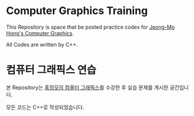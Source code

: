# Computer Graphics Training
  
This Repository is space that be posted practice codes for [Jeong-Mo Hong's Computer Graphics](https://honglab.teachable.com/).  
  
All Codes are written by C++.  
  
# 컴퓨터 그래픽스 연습
  
본 Repository는 [홍정모의 컴퓨터 그래픽스](https://honglab.teachable.com/)를 수강한 후 실습 문제를 게시한 공간입니다.  
  
모든 코드는 C++로 작성되었습니다.
